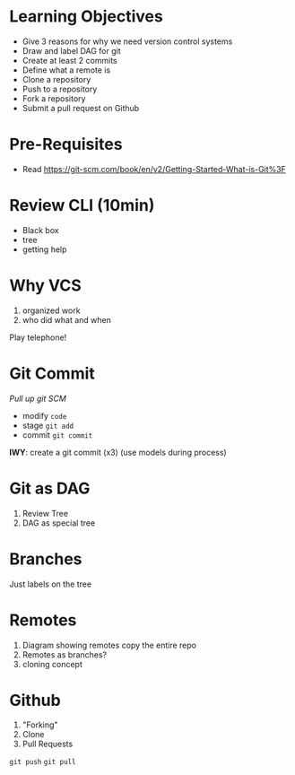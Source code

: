 # Learning Objectives

- Give 3 reasons for why we need version control systems
- Draw and label DAG for git 
- Create at least 2 commits
- Define what a remote is
- Clone a repository
- Push to a repository
- Fork a repository 
- Submit a pull request on Github

# Pre-Requisites

* Read https://git-scm.com/book/en/v2/Getting-Started-What-is-Git%3F

# Review CLI  (10min)

* Black box
* tree 
* getting help

# Why VCS

1. organized work
1. who did what and when

Play telephone!

# Git Commit

_Pull up git SCM_

* modify `code `
* stage `git add`
* commit `git commit`

__IWY__: create a git commit (x3) (use models during process)

# Git as DAG

1. Review Tree
1. DAG as special tree

# Branches

Just labels on the tree

# Remotes

1. Diagram showing remotes copy the entire repo
1. Remotes as branches?
1. cloning concept

# Github

1. "Forking"
1. Clone
1. Pull Requests

`git push`
`git pull`
